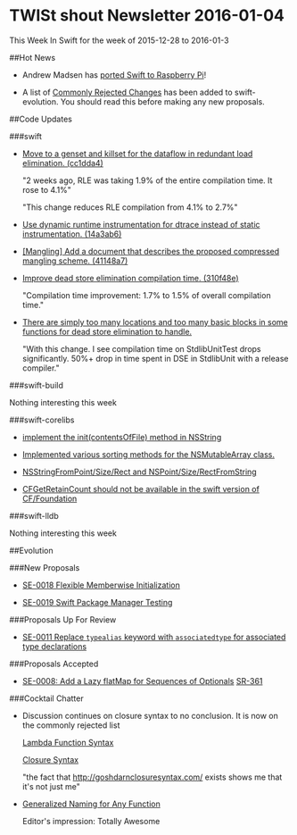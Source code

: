 # TWISt shout Newsletter 2016-01-04
This Week In Swift for the week of 2015-12-28 to 2016-01-3

##Hot News
* Andrew Madsen has [ported Swift to Raspberry Pi](http://blog.andrewmadsen.com/post/136137396480/swift-on-raspberry-pi)!

* A list of [Commonly Rejected Changes](https://github.com/apple/swift-evolution/blob/master/commonly_proposed.md) has been added to swift-evolution. You should read this before making any new proposals.

##Code Updates

###swift

* [Move to a genset and killset for the dataflow in redundant load elimination. (cc1dda4)](https://github.com/apple/swift/commit/cc1dda478e6dbf85df46d9a93686830f79bbe5f1)

  "2 weeks ago, RLE was taking 1.9% of the entire compilation time. It rose to 4.1%"
  
  "This change reduces RLE compilation from 4.1% to 2.7%"
  
* [Use dynamic runtime instrumentation for dtrace instead of static instrumentation. (14a3ab6)](https://github.com/apple/swift/commit/14a3ab61cbccdb64fcf3e32da31e97321b73ebfd)

* [[Mangling] Add a document that describes the proposed compressed mangling scheme. (41148a7)](https://github.com/apple/swift/commit/41148a71d763cfd787ee209ae1be2134cb2ae083)

* [Improve dead store elimination compilation time. (310f48e)](github.com/apple/swift/commit/310f48eab05265eb5fb9f7bc273c6444147c8281)

  "Compilation time improvement: 1.7% to 1.5% of overall compilation time."
  
* [There are simply too many locations and too many basic blocks in some functions for dead store elimination to handle.](github.com/apple/swift/commit/4ea79fec2bd99e812212ba3d568898e1aba72dd3)

  "With this change. I see compilation time on StdlibUnitTest drops significantly. 50%+ drop in time spent in DSE in StdlibUnit with a release compiler."
  
###swift-build

Nothing interesting this week

###swift-corelibs

* [implement the init(contentsOfFile) method in NSString](github.com/apple/swift-corelibs-foundation/commit/908209686841016f35e857f44d86230ad697e336)

* [Implemented various sorting methods for the NSMutableArray class.](github.com/apple/swift-corelibs-foundation/commit/0cc2416fe389e77ecf5f5b04144accc0d771c728)

* [NSStringFromPoint/Size/Rect and NSPoint/Size/RectFromString](github.com/apple/swift-corelibs-foundation/commit/b5f7cc47653c47932be0ad92da0048563cb329cd)

* [CFGetRetainCount should not be available in the swift version of CF/Foundation](github.com/apple/swift-corelibs-foundation/commit/d430c06fe417e285c5b120ccbf1d1082807e3b5c)

###swift-lldb

Nothing interesting this week

##Evolution

###New Proposals

* [SE-0018 Flexible Memberwise Initialization](https://github.com/apple/swift-evolution/blob/master/proposals/0018-flexible-memberwise-initialization.md)

* [SE-0019 Swift Package Manager Testing](https://github.com/apple/swift-evolution/blob/master/proposals/0019-package-manager-testing.md)

###Proposals Up For Review

* [SE-0011 Replace `typealias` keyword with `associatedtype` for associated type declarations](https://github.com/apple/swift-evolution/blob/master/proposals/0011-replace-typealias-associated.md)

###Proposals Accepted

* [SE-0008: Add a Lazy flatMap for Sequences of Optionals](https://github.com/apple/swift-evolution/blob/master/proposals/0008-lazy-flatmap-for-optionals.md)
  [SR-361](https://bugs.swift.org/browse/SR-361)
  
###Cocktail Chatter
* Discussion continues on closure syntax to no conclusion. It is now on the commonly rejected list

  [Lambda Function Syntax](https://lists.swift.org/pipermail/swift-evolution/Week-of-Mon-20151221/003887.html)
  
  [Closure Syntax](https://lists.swift.org/pipermail/swift-evolution/Week-of-Mon-20151221/004708.html)
  
  "the fact that http://goshdarnclosuresyntax.com/ exists shows me that it's not just me"

* [Generalized Naming for Any Function](https://github.com/DougGregor/swift-evolution/blob/generalized-naming/proposals/0000-generalized-naming.md)
  
  Editor's impression: Totally Awesome
  
  

